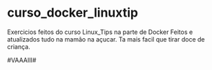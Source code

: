 # curso_docker_linuxtip

Exercicios feitos do curso Linux_Tips na parte de Docker Feitos e atualizados tudo na mamão na açucar. Ta mais facil que tirar doce de criança.

#VAAAIII#
